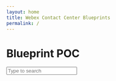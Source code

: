 ```yaml
---
layout: home
title: Webex Contact Center Blueprints
permalink: /
---
```


# Blueprint POC

<div id="book-search-input-inside" role="search">
    <input type="text" placeholder="Type to search" />
</div>